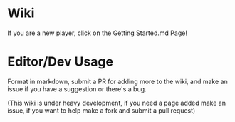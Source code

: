 # Wiki
If you are a new player, click on the Getting Started.md Page!



# Editor/Dev Usage
Format in markdown, submit a PR for adding more to the wiki, and make an issue if you have a suggestion or there's a bug.

(This wiki is under heavy development, if you need a page added make an issue, if you want to help make a fork and submit a pull request)
